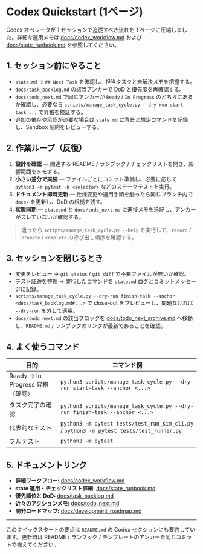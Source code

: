 # Codex Quickstart (1ページ)

Codex オペレータが 1 セッションで追従すべき流れを 1 ページに圧縮しました。詳細な運用メモは [docs/codex_workflow.md](codex_workflow.md) および [docs/state_runbook.md](state_runbook.md) を参照してください。

## 1. セッション前にやること
- `state.md` → `## Next Task` を確認し、担当タスクと未解決メモを把握する。
- `docs/task_backlog.md` の該当アンカーで DoD と優先度を再確認する。
- `docs/todo_next.md` で同じアンカーが `Ready` / `In Progress` のどちらにあるか確認し、必要なら `scripts/manage_task_cycle.py --dry-run start-task ...` で昇格を検証する。
- 追加の依存や承認が必要な場合は `state.md` に背景と想定コマンドを記録し、Sandbox 制約をレビューする。

## 2. 作業ループ（反復）
1. **設計を確認** — 関連する README / ランブック / チェックリストを開き、影響範囲をメモする。
2. **小さい差分で実装** — ファイルごとにコミット準備し、必要に応じて `python3 -m pytest -k <selector>` などのスモークテストを実行。
3. **ドキュメント即時更新** — 仕様変更や運用手順を触ったら同じブランチ内で `docs/` を更新し、DoD の根拠を残す。
4. **状態同期** — `state.md` と `docs/todo_next.md` に進捗メモを追記し、アンカーがズレていないか確認する。

> 迷ったら `scripts/manage_task_cycle.py --help` を実行して、`record` / `promote` / `complete` の呼び出し順序を確認する。

## 3. セッションを閉じるとき
- 変更をレビュー → `git status` / `git diff` で不要ファイルが無いか確認。
- テスト証跡を整理 → 実行したコマンドを `state.md` ログとコミットメッセージに記録。
- `scripts/manage_task_cycle.py --dry-run finish-task --anchor <docs/task_backlog.md#...>` で close-out をプレビューし、問題なければ `--dry-run` を外して適用。
- `docs/todo_next.md` の該当ブロックを [docs/todo_next_archive.md](./todo_next_archive.md) へ移動し、`README.md` / ランブックのリンクが最新であることを確認。

## 4. よく使うコマンド
| 目的 | コマンド例 |
| --- | --- |
| Ready → In Progress 昇格（確認） | `python3 scripts/manage_task_cycle.py --dry-run start-task --anchor <...>` |
| タスク完了の確認 | `python3 scripts/manage_task_cycle.py --dry-run finish-task --anchor <...>` |
| 代表的なテスト | `python3 -m pytest tests/test_run_sim_cli.py` / `python3 -m pytest tests/test_runner.py` |
| フルテスト | `python3 -m pytest` |

## 5. ドキュメントリンク
- **詳細ワークフロー:** [docs/codex_workflow.md](codex_workflow.md)
- **state 運用・チェックリスト詳細:** [docs/state_runbook.md](state_runbook.md)
- **優先順位と DoD:** [docs/task_backlog.md](task_backlog.md)
- **近々のアクションメモ:** [docs/todo_next.md](todo_next.md)
- **開発ロードマップ:** [docs/development_roadmap.md](development_roadmap.md)

---
このクイックスタートの要点は `README.md` の Codex セクションにも要約しています。更新時は README / ランブック / テンプレートのアンカーを同じコミットで揃えてください。
